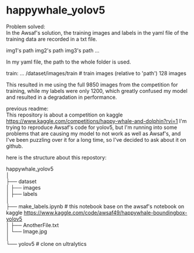 # happywhale_yolov5
Problem solved: <br>
In the Awsaf's solution, the training images and labels in the yaml file of the training data are recorded in a txt file.

img1's path
img2's path
img3's path
...

In my yaml file, the path to the whole folder is used. 

train: ... /dataset/images/train # train images (relative to 'path') 128 images

This resulted in me using the full 9850 images from the competition for training, while my labels were only 1200, which greatly confused my model and resulted in a degradation in performance.



previous readme: <br>
This repository is about a competition on kaggle https://www.kaggle.com/competitions/happy-whale-and-dolphin?rvi=1
I'm trying to reproduce Awsaf's code for yolov5, but I'm running into some problems that are causing my model to not work as well as Awsaf's,
and I've been puzzling over it for a long time, so I've decided to ask about it on github.

here is the structure about this repostory:


happywhale_yolov5<br>
│<br>
├── dataset<br>
│   ├── images<br>
│   ├── labels<br>
│<br>
├── make_labels.ipynb # this notebook base on the awsaf's notebook on kaggle  https://www.kaggle.com/code/awsaf49/happywhale-boundingbox-yolov5<br>
│   ├── AnotherFile.txt<br>
│   └── Image.jpg<br>
│<br>
└── yolov5 # clone on ultralytics <br>
 
